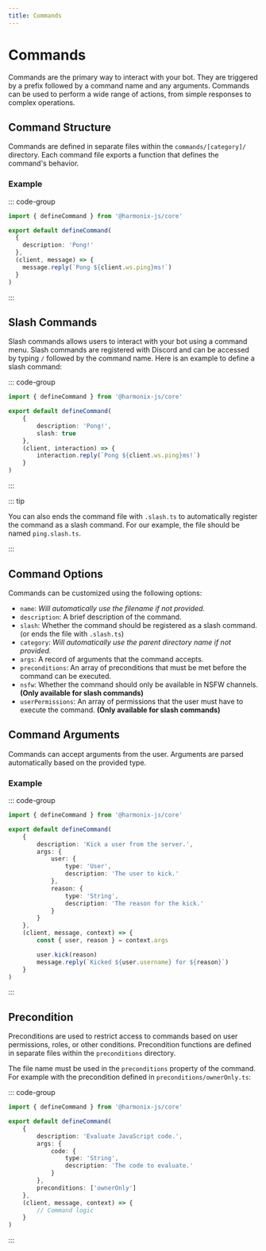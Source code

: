 ```yaml
---
title: Commands
---
```


# Commands

Commands are the primary way to interact with your bot. They are triggered by a prefix followed by a command name and any arguments. Commands can be used to perform a wide range of actions, from simple responses to complex operations.

## Command Structure

Commands are defined in separate files within the `commands/[category]/` directory. Each command file exports a function that defines the command's behavior.

### Example

::: code-group

```ts [commands/utils/ping.ts]
import { defineCommand } from '@harmonix-js/core'

export default defineCommand(
  {
    description: 'Pong!'
  },
  (client, message) => {
    message.reply(`Pong ${client.ws.ping}ms!`)
  }
)
```

:::

## Slash Commands

Slash commands allows users to interact with your bot using a command menu. Slash commands are registered with Discord and can be accessed by typing `/` followed by the command name. Here is an example to define a slash command:

::: code-group

```ts [commands/utils/ping.ts]
import { defineCommand } from '@harmonix-js/core'

export default defineCommand(
	{
		description: 'Pong!',
		slash: true
	},
	(client, interaction) => {
		interaction.reply(`Pong ${client.ws.ping}ms!`)
	}
)
```

:::

::: tip

You can also ends the command file with `.slash.ts` to automatically register the command as a slash command.
For our example, the file should be named `ping.slash.ts`.

:::

## Command Options

Commands can be customized using the following options:

- `name`: *Will automatically use the filename if not provided.*
- `description`: A brief description of the command.
- `slash`: Whether the command should be registered as a slash command. (or ends the file with `.slash.ts`)
- `category`: *Will automatically use the parent directory name if not provided.*
- `args`: A record of arguments that the command accepts.
- `preconditions`: An array of preconditions that must be met before the command can be executed.
- `nsfw`: Whether the command should only be available in NSFW channels. **(Only available for slash commands)**
- `userPermissions`: An array of permissions that the user must have to execute the command. **(Only available for slash commands)**

## Command Arguments

Commands can accept arguments from the user. Arguments are parsed automatically based on the provided type.

### Example

::: code-group

```ts [commands/moderation/kick.ts]
import { defineCommand } from '@harmonix-js/core'

export default defineCommand(
	{
		description: 'Kick a user from the server.',
		args: {
			user: {
				type: 'User',
				description: 'The user to kick.'
			},
			reason: {
				type: 'String',
				description: 'The reason for the kick.'
			}
		}
	},
	(client, message, context) => {
		const { user, reason } = context.args

		user.kick(reason)
		message.reply(`Kicked ${user.username} for ${reason}`)
	}
)
```

:::

## Precondition

Preconditions are used to restrict access to commands based on user permissions, roles, or other conditions. Precondition functions are defined in separate files within the `preconditions` directory.

The file name must be used in the `preconditions` property of the command.
For example with the precondition defined in `preconditions/ownerOnly.ts`:

::: code-group

```ts [commands/dev/eval.ts]
import { defineCommand } from '@harmonix-js/core'

export default defineCommand(
	{
		description: 'Evaluate JavaScript code.',
		args: {
			code: {
				type: 'String',
				description: 'The code to evaluate.'
			}
		},
		preconditions: ['ownerOnly']
	},
	(client, message, context) => {
		// Command logic
	}
)
```

:::
